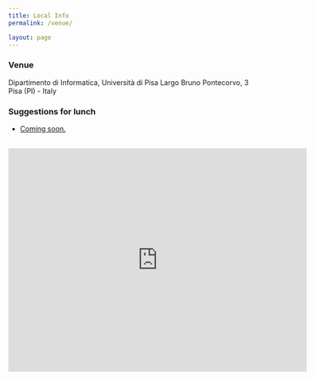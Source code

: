 ```yaml
---
title: Local Info
permalink: /venue/

layout: page
---
```



### Venue

Dipartimento di Informatica, Università di Pisa
Largo Bruno Pontecorvo, 3
Pisa (PI) - Italy

### Suggestions for lunch

* [Coming soon.](??)

<br>


<iframe src="https://www.google.com/maps/embed?pb=!1m18!1m12!1m3!1d5767.036210029096!2d10.404319558072329!3d43.72056276593475!2m3!1f0!2f0!3f0!3m2!1i1024!2i768!4f13.1!3m3!1m2!1s0x12d591bcbfe591bb%3A0x91d311f58e2115b6!2sDipartimento%20di%20Informatica!5e0!3m2!1sit!2sse!4v1665643560376!5m2!1sit!2sse" width="600" height="450" style="border:0;" allowfullscreen="" loading="lazy" referrerpolicy="no-referrer-when-downgrade"></iframe>